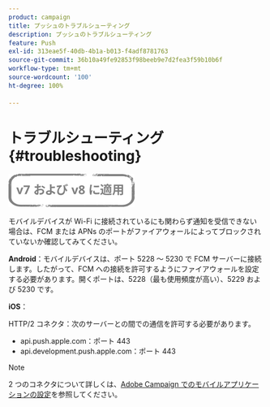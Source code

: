 ```yaml
---
product: campaign
title: プッシュのトラブルシューティング
description: プッシュのトラブルシューティング
feature: Push
exl-id: 313eae5f-40db-4b1a-b013-f4adf8781763
source-git-commit: 36b10a49fe92853f98beeb9e7d2fea3f59b10b6f
workflow-type: tm+mt
source-wordcount: '100'
ht-degree: 100%

---
```


# トラブルシューティング{#troubleshooting}

![](../../assets/common.svg)

モバイルデバイスが Wi-Fi に接続されているにも関わらず通知を受信できない場合は、FCM または APNs のポートがファイアウォールによってブロックされていないか確認してみてください。

**Android**：モバイルデバイスは、ポート 5228 ～ 5230 で FCM サーバーに接続します。したがって、FCM への接続を許可するようにファイアウォールを設定する必要があります。開くポートは、5228（最も使用頻度が高い）、5229 および 5230 です。

**iOS**：

HTTP/2 コネクタ：次のサーバーとの間での通信を許可する必要があります。

* api.push.apple.com：ポート 443
* api.development.push.apple.com：ポート 443

>[!NOTE]
>
>2 つのコネクタについて詳しくは、[Adobe Campaign でのモバイルアプリケーションの設定](configuring-the-mobile-application.md)を参照してください。
